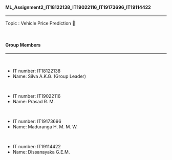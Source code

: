 #### ML_Assignment2_IT18122138_IT19022116_IT19173696_IT19114422
----
Topic : Vehicle Price Prediction :car:

<br>

#### Group Members
----
<br>

- IT number: IT18122138
- Name: Silva A.K.G. (Group Leader)

<br>

- IT number: IT19022116
- Name: Prasad R. M.

<br>

- IT number: IT19173696
- Name: Maduranga H. M. M. W.

<br>

- IT number: IT19114422
- Name: Dissanayaka G.E.M.


